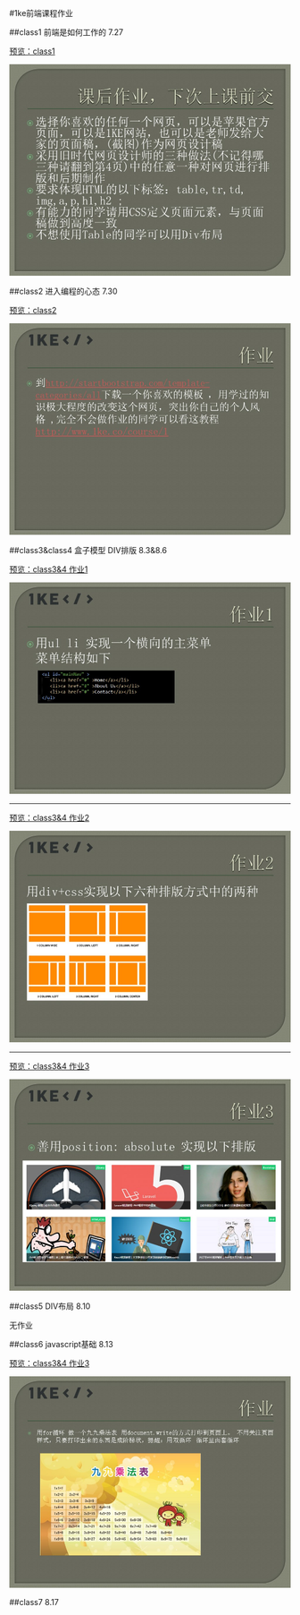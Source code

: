 #1ke前端课程作业

##class1 前端是如何工作的    7.27

[预览：class1](http://htmlpreview.github.io/?https://github.com/ryuzheng/1ke-front-end-class-homework/blob/master/class1/class1.html)

![](https://github.com/ryuzheng/1ke-front-end-class-homework/blob/master/class1/WEB%E5%89%8D%E7%AB%AF%E8%AF%BE%E7%A8%8B_%E7%AC%AC%E4%B8%80%E8%8A%82.jpg?raw=true)

##class2 进入编程的心态    7.30

[预览：class2](http://htmlpreview.github.io/?https://github.com/ryuzheng/1ke-front-end-class-homework/blob/master/class2/index.html)

![](https://github.com/ryuzheng/1ke-front-end-class-homework/blob/master/class2/WEB%E5%89%8D%E7%AB%AF%E8%AF%BE%E7%A8%8B_%E7%AC%AC%E4%BA%8C%E8%8A%82.jpg?raw=true)

##class3&class4 盒子模型 DIV排版    8.3&8.6

[预览：class3&4 作业1](http://htmlpreview.github.io/?https://github.com/ryuzheng/1ke-front-end-class-homework/blob/master/class3%264/nav.html)

![](https://github.com/ryuzheng/1ke-front-end-class-homework/blob/master/class3&4/WEB%E5%89%8D%E7%AB%AF%E8%AF%BE%E7%A8%8B_%E7%AC%AC%E4%B8%89%E3%80%81%E5%9B%9B%E8%8A%82.jpg?raw=true)

-----

[预览：class3&4 作业2](http://htmlpreview.github.io/?https://github.com/ryuzheng/1ke-front-end-class-homework/blob/master/class3%264/layout.html)

![](https://github.com/ryuzheng/1ke-front-end-class-homework/blob/master/class3&4/WEB%E5%89%8D%E7%AB%AF%E8%AF%BE%E7%A8%8B_%E7%AC%AC%E4%B8%89%E3%80%81%E5%9B%9B%E8%8A%822.jpg?raw=true)

-----

[预览：class3&4 作业3](http://htmlpreview.github.io/?https://github.com/ryuzheng/1ke-front-end-class-homework/blob/master/class3%264/pictures.html)

![](https://github.com/ryuzheng/1ke-front-end-class-homework/blob/master/class3&4/WEB%E5%89%8D%E7%AB%AF%E8%AF%BE%E7%A8%8B_%E7%AC%AC%E4%B8%89%E3%80%81%E5%9B%9B%E8%8A%823.jpg?raw=true)

##class5 DIV布局    8.10

无作业

##class6 javascript基础    8.13

[预览：class3&4 作业3](http://htmlpreview.github.io/?https://github.com/ryuzheng/1ke-front-end-class-homework/blob/master/class6/chengfabiao.html)

![](https://github.com/ryuzheng/1ke-front-end-class-homework/blob/master/class6/WEB前端课程_第六课JavaScript基础.jpg?raw=true)

##class7 8.17 